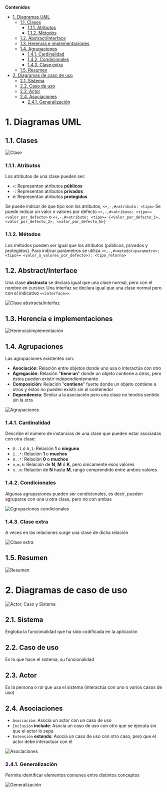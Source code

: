 **Contenidos**

- [1. Diagramas UML](#1-diagramas-uml)
    - [1.1. Clases](#11-clases)
        - [1.1.1. Atributos](#111-atributos)
        - [1.1.2. Métodos](#112-métodos)
    - [1.2. Abstract/Interface](#12-abstractinterface)
    - [1.3. Herencia e implementaciones](#13-herencia-e-implementaciones)
    - [1.4. Agrupaciones](#14-agrupaciones)
        - [1.4.1. Cardinalidad](#141-cardinalidad)
        - [1.4.2. Condicionales](#142-condicionales)
        - [1.4.3. Clase extra](#143-clase-extra)
    - [1.5. Resumen](#15-resumen)
- [2. Diagramas de caso de uso](#2-diagramas-de-caso-de-uso)
    - [2.1. Sistema](#21-sistema)
    - [2.2. Caso de uso](#22-caso-de-uso)
    - [2.3. Actor](#23-actor)
    - [2.4. Asociaciones](#24-asociaciones)
        - [2.4.1. Generalización](#241-generalización)


# 1. Diagramas UML


## 1.1. Clases
![Clase](./assets/clase.png)


### 1.1.1. Atributos
Los atributos de una clase pueden ser:

- `+`: Representan atributos **públicos**
- `-`: Representan atributos **privados**
- `#`: Representan atributos **protegidos**

Se puede indicar de que tipo son los atributos, `<+,-,#>atributo: <tipo>`
Se puede indicar un valor o valores por defecto `<+,-,#>atributo: <tipo>= <valor_por_defecto>` o `<+,-,#>atributo: <tipo>= {<valor_por_defecto_1>, <valor_por_defecto_2>, <valor_por_defecto_N>}`


### 1.1.2. Métodos
Los métodos pueden ser igual que los atributos (públicos, privados y protegidos). Para indicar parámetros se utiliza `<+,-,#>metodo(<parametro>: <tipo>= <valor_o_valores_por_defecto>): <tipo_retorno>`


## 1.2. Abstract/Interface
Una clase **abstracta** se declara igual que una clase normal, pero con el nombre en *cursiva*.
Una interfaz se declara igual que una clase normal pero con el indicativo `<<interface>>`.

![Clase abstracta/interfaz](./assets/abstract-interface.png)


## 1.3. Herencia e implementaciones
![Herencia/implementación](./assets/herencia-inplements.png)


## 1.4. Agrupaciones
Las agrupaciones existentes son:

- **Asociación**: Relación entre objetos donde uno usa o interactúa con otro
- **Agregación**: Relación "**tiene un**" donde un objeto contiene a otros, pero éstos pueden existir independientemente
- **Composición**: Relación "**contiene**" fuerte donde un objeto contiene a otros y éstos no pueden existir sin el contenedor
- **Dependencia**: Similar a la asociación pero una clase no tendría sentido sin la otra

![Agrupaciones](./assets/agrupaciones.png)


### 1.4.1. Cardinalidad
Describe el número de instancias de una clase que pueden estar asociadas con otra clase:

- `0..1` ó `0,1`: Relación **1** o **ninguno**
- `1..*`: Relación **1** o **muchos**
- `0..*`: Relación **0** o **muchos**
- `n,m,k`: Relación de **N**, **M** ó **K**, pero únicamente esos valores
- `n..m`: Relación de **N** hasta **M**, rango comprendido entre ambos valores


### 1.4.2. Condicionales
Algunas agrupaciones pueden ser condicionales, es decir, pueden agruparse con una u otra clase, pero no con ambas

![Cgrupaciones condicionales](./assets/agrupaciones-condicionales.png)


### 1.4.3. Clase extra
A veces en las relaciones surge una clase de dicha relación

![Clase extra](./assets/clase-extra.png)


## 1.5. Resumen
![Resumen](./assets/resumen-uml.png)


# 2. Diagramas de caso de uso
![Actor, Caso y Sistema](./assets/actor-caso-sistema.png)


## 2.1. Sistema
Engloba la funcionalidad que ha sido codificada en la aplicación


## 2.2. Caso de uso
Es lo que hace el sistema, su funcionalidad


## 2.3. Actor
Es la persona o rol que usa el sistema (interactúa con uno o varios casos de uso)


## 2.4. Asociaciones

- `Asociación`: Asocia un actor con un caso de uso
- `Inclusión` **include**: Asocia un caso de uso con otro que se ejecuta sin que el actor lo sepa
- `Extensión` **extends**: Asocia un caso de uso con otro caso, pero que el actor debe interactuar con él

![Asociaciones](./assets/asociaciones.png)


### 2.4.1. Generalización
Permite identificar elementos comunes entre distintos conceptos

![Generalización](./assets/generalizacion.png)
